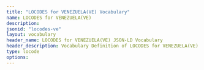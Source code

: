 ```yaml
---
title: "LOCODES for VENEZUELA(VE) Vocabulary"
name: LOCODES for VENEZUELA(VE) 
description: 
jsonid: "locodes-ve"
layout: vocabulary
header_name: LOCODES for VENEZUELA(VE) JSON-LD Vocabulary
header_description: Vocabulary Definition of LOCODES for VENEZUELA(VE) semantics in HTML format. JSON-LD format is available at [locodes-ve.jsonld](/vocabulary/locodes-ve.jsonld)
type: locode
options:
---
```

